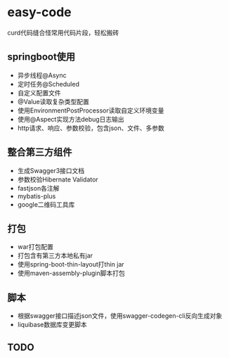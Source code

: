# easy-code
curd代码缝合怪常用代码片段，轻松搬砖

## springboot使用
+ 异步线程@Async
+ 定时任务@Scheduled
+ 自定义配置文件
+ @Value读取复杂类型配置
+ 使用EnvironmentPostProcessor读取自定义环境变量
+ 使用@Aspect实现方法debug日志输出
+ http请求、响应、参数校验，包含json、文件、多参数

## 整合第三方组件
+ 生成Swagger3接口文档
+ 参数校验Hibernate Validator
+ fastjson各注解
+ mybatis-plus
+ google二维码工具库

## 打包
+ war打包配置
+ 打包含有第三方本地私有jar
+ 使用spring-boot-thin-layout打thin jar
+ 使用maven-assembly-plugin脚本打包

## 脚本
+ 根据swagger接口描述json文件，使用swagger-codegen-cli反向生成对象
+ liquibase数据库变更脚本

## TODO
